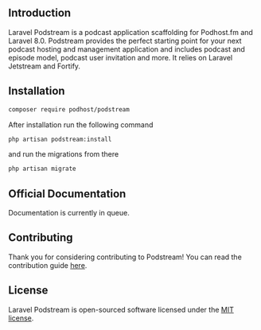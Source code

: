 
## Introduction

Laravel Podstream is a podcast application scaffolding for Podhost.fm and Laravel 8.0. Podstream provides the perfect starting point for your next podcast hosting and management application and includes podcast and episode model, podcast user invitation and more. It relies on Laravel Jetstream and Fortify.

## Installation

```bash
composer require podhost/podstream
```
After installation run the following command

```bash
php artisan podstream:install
```

and run the migrations from there

```bash
php artisan migrate
```

## Official Documentation

Documentation is currently in queue.

## Contributing

Thank you for considering contributing to Podstream! You can read the contribution guide [here](.github/CONTRIBUTING.md).

## License

Laravel Podstream is open-sourced software licensed under the [MIT license](LICENSE.md).

